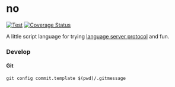 # no

[![Test](https://github.com/dannypsnl/no/actions/workflows/test.yml/badge.svg)](https://github.com/dannypsnl/no/actions/workflows/test.yml)
[![Coverage Status](https://coveralls.io/repos/github/dannypsnl/no/badge.svg?branch=develop)](https://coveralls.io/github/dannypsnl/no?branch=develop)

A little script language for trying [language server protocol](https://microsoft.github.io/language-server-protocol/) and fun.

### Develop

#### Git

```
git config commit.template $(pwd)/.gitmessage
```
